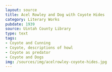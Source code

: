 ```yaml
---
layout: source
title: Acel Rowley and Dog with Coyote Hides
category: Literary Works
pubdate: 1939
source: Uintah County Library
type: text
tags: 
- Coyote and Cunning
- Coyote, descriptions of howl
- Coyote as predator
- Coyote and Dogs
img: /sources/img/acelrowley-coyote-hides.jpg
---
```

